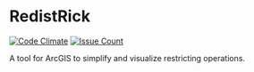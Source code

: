 # RedistRick

[![Code Climate](https://codeclimate.com/github/jimcavoli/RedistRick/badges/gpa.svg)](https://codeclimate.com/github/jimcavoli/RedistRick) [![Issue Count](https://codeclimate.com/github/jimcavoli/RedistRick/badges/issue_count.svg)](https://codeclimate.com/github/jimcavoli/RedistRick)

A tool for ArcGIS to simplify and visualize restricting operations.
